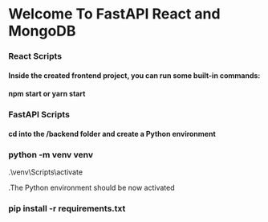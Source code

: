 # Welcome To FastAPI React and MongoDB

### React Scripts
#### Inside the created frontend project, you can run some built-in commands:
#### npm start or yarn start


### FastAPI Scripts
#### cd into the /backend folder and create a Python environment
### python -m venv venv
.\venv\Scripts\activate
 
.The Python environment should be now activated 

 ### pip install -r requirements.txt
